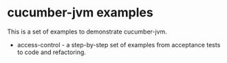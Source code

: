 cucumber-jvm examples
=====================

This is a set of examples to demonstrate cucumber-jvm.

* access-control - a step-by-step set of examples from acceptance tests to code and refactoring.




